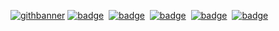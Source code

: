 [![githbanner](https://github.com/fleek-network/.github/assets/73345016/b9697458-79d0-471b-96e6-07aa5979086d)](https://fleek.network)
[![badge](https://img.shields.io/badge/website-000?style=for-the-badge)](https://fleek.network)&nbsp;
[![badge](https://img.shields.io/badge/discord-222?style=for-the-badge)](https://discord.gg/fleek)&nbsp;
[![badge](https://img.shields.io/badge/twitter-444?style=for-the-badge)](https://twitter.com/fleek_net)&nbsp;
[![badge](https://img.shields.io/badge/lightning-666?style=for-the-badge)](https://github.com/fleek-network/lightning)&nbsp;
[![badge](https://img.shields.io/badge/whitepaper-888?style=for-the-badge)](https://whitepaper.fleek.network/)&nbsp;
